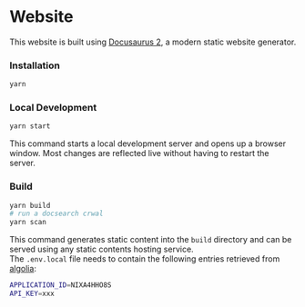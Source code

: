 # Website

This website is built using [Docusaurus 2](https://docusaurus.io/), a modern static website generator.

### Installation

```bash
yarn
```

### Local Development

```bash
yarn start
```

This command starts a local development server and opens up a browser window. Most changes are reflected live without having to restart the server.

### Build

```bash
yarn build
# run a docsearch crwal
yarn scan
```

This command generates static content into the `build` directory and can be served using any static contents hosting service.  
The `.env.local` file needs to contain the following entries retrieved from [algolia](https://www.algolia.com):

```bash
APPLICATION_ID=NIXA4HHO8S
API_KEY=xxx
```

